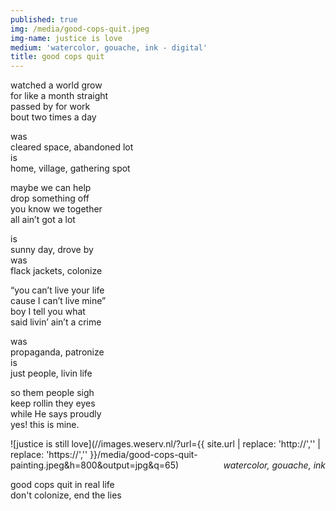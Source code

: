 ```yaml
---
published: true
img: /media/good-cops-quit.jpeg
img-name: justice is love
medium: 'watercolor, gouache, ink - digital'
title: good cops quit
---
```


watched a world grow  
for like a month straight  
passed by for work  
bout two times a day  
  
was  
cleared space, abandoned lot  
is  
home, village, gathering spot  
  
maybe we can help  
drop something off  
you know we together  
all ain’t got a lot  
  
is  
sunny day, drove by  
was  
flack jackets, colonize  
  
“you can’t live your life  
cause I can’t live mine”  
boy I tell you what  
said livin’ ain’t a crime  
  
was   
propaganda, patronize  
is  
just people, livin life  
  
so them people sigh  
keep rollin they eyes  
while He says proudly  
yes! this is mine.  
  
  
  
![justice is still love](//images.weserv.nl/?url={{ site.url | replace: 'http://','' | replace: 'https://','' }}/media/good-cops-quit-painting.jpeg&h=800&output=jpg&q=65)
<span class='date' style='float:right;'>*watercolor, gouache, ink*</span>  
  
  
  
good cops quit in real life  
don't colonize, end the lies
